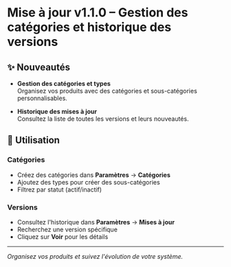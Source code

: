 # Mise à jour v1.1.0 – Gestion des catégories et historique des versions

## ✨ Nouveautés

- **Gestion des catégories et types**  
  Organisez vos produits avec des catégories et sous-catégories personnalisables.

- **Historique des mises à jour**  
  Consultez la liste de toutes les versions et leurs nouveautés.

## 📝 Utilisation

### Catégories

- Créez des catégories dans **Paramètres** → **Catégories**
- Ajoutez des types pour créer des sous-catégories
- Filtrez par statut (actif/inactif)

### Versions

- Consultez l'historique dans **Paramètres** → **Mises à jour**
- Recherchez une version spécifique
- Cliquez sur **Voir** pour les détails

---

*Organisez vos produits et suivez l'évolution de votre système.* 
